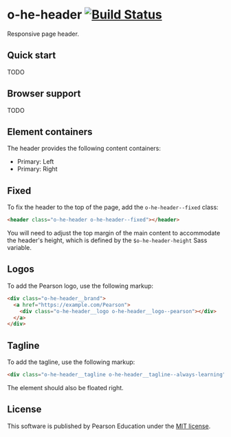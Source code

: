 # o-he-header [![Build Status](https://travis-ci.org/aarmour/o-he-header.svg)](https://travis-ci.org/aarmour/o-he-header)

Responsive page header.

## Quick start

TODO

## Browser support

TODO

## Element containers

The header provides the following content containers:

* Primary: Left
* Primary: Right

## Fixed

To fix the header to the top of the page, add the `o-he-header--fixed` class:

```html
<header class="o-he-header o-he-header--fixed"></header>
```

You will need to adjust the top margin of the main content to accommodate the header's height, which is defined by the `$o-he-header-height` Sass variable.

## Logos

To add the Pearson logo, use the following markup:

```html
<div class="o-he-header__brand">
  <a href="https://example.com/Pearson">
    <div class="o-he-header__logo o-he-header__logo--pearson"></div>
  </a>
</div>
```

## Tagline

To add the tagline, use the following markup:

```html
<div class="o-he-header__tagline o-he-header__tagline--always-learning"></div>
```

The element should also be floated right.

## License

This software is published by Pearson Education under the [MIT license](http://opensource.org/licenses/MIT).
